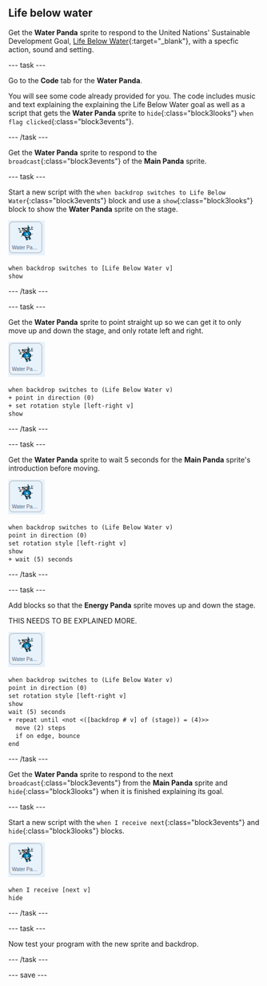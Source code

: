 ## Life below water

Get the **Water Panda** sprite to respond to the United Nations' Sustainable Development Goal, [Life Below Water](https://www.undp.org/content/undp/en/home/sustainable-development-goals/goal-14-life-below-water.html){:target="_blank"}, with a specfic action, sound and setting.

--- task ---

Go to the **Code** tab for the **Water Panda**.

You will see some code already provided for you. The code includes music and text explaining the explaining the Life Below Water goal as well as a script that gets the **Water Panda** sprite to `hide`{:class="block3looks"} `when flag clicked`{:class="block3events"}.

--- /task ---

Get the **Water Panda** sprite to respond to the `broadcast`{:class="block3events"} of the **Main Panda** sprite. 

--- task ---

Start a new script with the `when backdrop switches to Life Below Water`{:class="block3events"} block and use a `show`{:class="block3looks"} block to show the **Water Panda** sprite on the stage.

![image of the Water Panda sprite](images/waterpanda-sprite.png)

```blocks3
when backdrop switches to [Life Below Water v]
show
```

--- /task ---

--- task ---

Get the **Water Panda** sprite to point straight up so we can get it to only move up and down the stage, and only rotate left and right.

![image of the Water Panda sprite](images/waterpanda-sprite.png)

```blocks3
when backdrop switches to (Life Below Water v)
+ point in direction (0)
+ set rotation style [left-right v]
show
```

--- /task ---

--- task ---

Get the **Water Panda** sprite to wait 5 seconds for the **Main Panda** sprite's introduction before moving.

![image of the Water Panda sprite](images/waterpanda-sprite.png)

```blocks3
when backdrop switches to (Life Below Water v)
point in direction (0)
set rotation style [left-right v]
show
+ wait (5) seconds
```
--- /task ---

--- task ---

Add blocks so that the **Energy Panda** sprite moves up and down the stage.

THIS NEEDS TO BE EXPLAINED MORE.

![image of the Water Panda sprite](images/waterpanda-sprite.png)

```blocks3
when backdrop switches to (Life Below Water v)
point in direction (0)
set rotation style [left-right v]
show
wait (5) seconds
+ repeat until <not <([backdrop # v] of (stage)) = (4)>>
  move (2) steps
  if on edge, bounce
end
```

--- /task ---

Get the **Water Panda** sprite to respond to the next `broadcast`{:class="block3events"} from the **Main Panda** sprite and `hide`{:class="block3looks"} when it is finished explaining its goal.

--- task ---

Start a new script with the `when I receive next`{:class="block3events"} and `hide`{:class="block3looks"} blocks.

![image of the Water Panda sprite](images/waterpanda-sprite.png)

```blocks3
when I receive [next v]
hide
```

--- /task ---

--- task ---

Now test your program with the new sprite and backdrop.

--- /task ---

--- save ---
